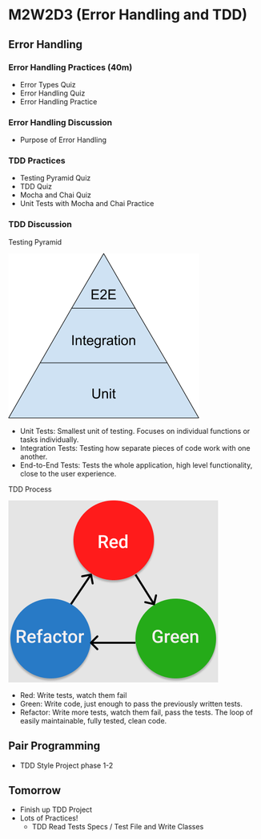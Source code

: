 # M2W2D3 (Error Handling and TDD)

## Error Handling

### Error Handling Practices (40m)

- Error Types Quiz
- Error Handling Quiz
- Error Handling Practice

### Error Handling Discussion

- Purpose of Error Handling


### TDD Practices

- Testing Pyramid Quiz
- TDD Quiz
- Mocha and Chai Quiz
- Unit Tests with Mocha and Chai Practice

### TDD Discussion

Testing Pyramid

![testing_pyramid](./testing_pyramid.png)

- Unit Tests: Smallest unit of testing. Focuses on individual functions or tasks
  individually.
- Integration Tests: Testing how separate pieces of code work with one another.
- End-to-End Tests: Tests the whole application, high level functionality, close
  to the user experience.

TDD Process

![tdd](./tdd.png)

- Red: Write tests, watch them fail
- Green: Write code, just enough to pass the previously written tests.
- Refactor: Write more tests, watch them fail, pass the tests. The loop of
  easily maintainable, fully tested, clean code.

## Pair Programming
- TDD Style Project phase 1-2

## Tomorrow
- Finish up TDD Project
- Lots of Practices!
  - TDD Read Tests Specs / Test File and Write Classes